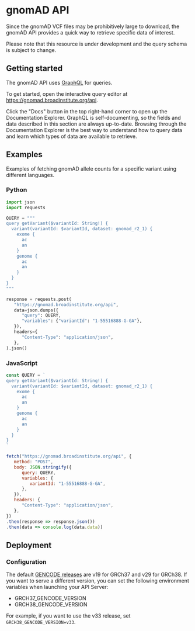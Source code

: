 # gnomAD API

Since the gnomAD VCF files may be prohibitively large to download, the gnomAD API provides
a quick way to retrieve specific data of interest.

Please note that this resource is under development and the query schema is subject to change.

## Getting started

The gnomAD API uses [GraphQL](https://graphql.org/learn/) for queries.

To get started, open the interactive query editor at https://gnomad.broadinstitute.org/api.

Click the "Docs" button in the top right-hand corner to open up the Documentation Explorer.
GraphQL is self-documenting, so the fields and data described in this section are always
up-to-date. Browsing through the Documentation Explorer is the best way to understand how
to query data and learn which types of data are available to retrieve.

## Examples

Examples of fetching gnomAD allele counts for a specific variant using different languages.

### Python

```python
import json
import requests

QUERY = """
query getVariant($variantId: String!) {
  variant(variantId: $variantId, dataset: gnomad_r2_1) {
    exome {
      ac
      an
    }
    genome {
      ac
      an
    }
  }
}
"""

response = requests.post(
   "https://gnomad.broadinstitute.org/api",
   data=json.dumps({
      "query": QUERY,
      "variables": {"variantId": "1-55516888-G-GA"},
   }),
   headers={
      "Content-Type": "application/json",
   },
).json()
```

### JavaScript

```javascript
const QUERY = `
query getVariant($variantId: String!) {
  variant(variantId: $variantId, dataset: gnomad_r2_1) {
    exome {
      ac
      an
    }
    genome {
      ac
      an
    }
  }
}
`

fetch("https://gnomad.broadinstitute.org/api", {
   method: "POST",
   body: JSON.stringify({
      query: QUERY,
      variables: {
         variantId: "1-55516888-G-GA",
      },
   }),
   headers: {
      "Content-Type": "application/json",
   },
})
.then(response => response.json())
.then(data => console.log(data.data))
```


## Deployment

### Configuration

The default [GENCODE releases](https://www.gencodegenes.org/human/releases.html) are v19 for GRCh37 and v29 for GRCh38. If you want to serve a different version, you can set the following environment variables when launching your API Server:

+ GRCH37\_GENCODE\_VERSION
+ GRCH38\_GENCODE\_VERSION

For example, if you want to use the v33 release, set `GRCH38_GENCODE_VERSION=v33`.
